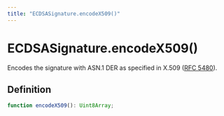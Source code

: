 ```yaml
---
title: "ECDSASignature.encodeX509()"
---
```


# ECDSASignature.encodeX509()

Encodes the signature with ASN.1 DER as specified in X.509 ([RFC 5480](https://datatracker.ietf.org/doc/html/rfc5480)).

## Definition

```ts
function encodeX509(): Uint8Array;
```
